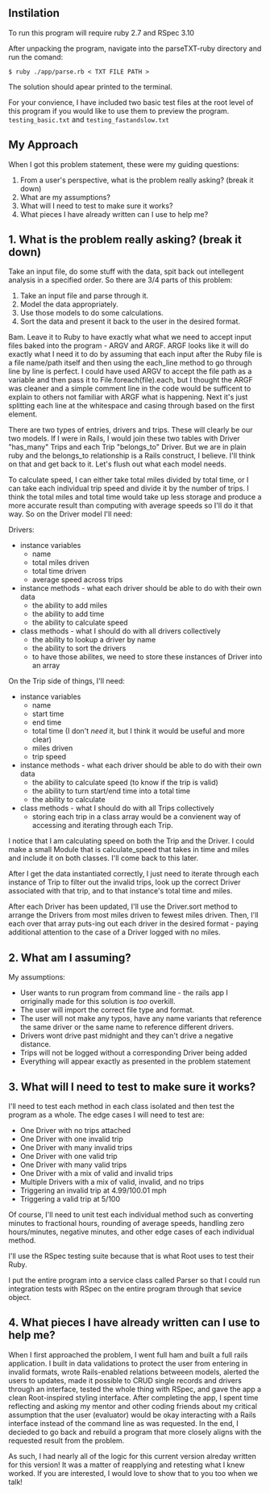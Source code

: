 <section>
  <h2>Instilation</h2>
  <p>
    To run this program will require ruby 2.7 and RSpec 3.10
  </p>
  <p>
    After unpacking the program, navigate into the parseTXT-ruby directory and run the comand:
  </p>
  <p>
    <code>$ ruby ./app/parse.rb &lt; TXT FILE PATH &gt;</code>
  </p>
  <p>
    The solution should apear printed to the terminal.
  </p>
  <p>
    For your convience, I have included two basic test files at the root level of this program if you would like to use them to preview the program. <code>testing_basic.txt</code> and <code>testing_fastandslow.txt</code>
  </p>
</section>

<section>
  <h2>My Approach</h2>
  <p>
    When I got this problem statement, these were my guiding questions:
  </p>
  <ol>
      <li>From a user's perspective, what is the problem really asking? (break it down)</li>
      <li>What are my assumptions?</li>
      <li>What will I need to test to make sure it works?</li>
      <li>What pieces I have already written can I use to help me?</li>
    </ol>
</section>

<section>
  <h2>1. What is the problem really asking? (break it down)</h2>
  <p>
    Take an input file, do some stuff with the data, spit back out intellegent analysis in a specified order. So there are 3/4 parts of this problem:
    <ol>
      <li>Take an input file and parse through it.</li>
      <li>Model the data appropriately.</li>
      <li>Use those models to do some calculations.</li>
      <li>Sort the data and present it back to the user in the desired format.</li>
    </ol> 
  </p>
  <p>
    Bam. Leave it to Ruby to have exactly what what we need to accept input files baked into the program - ARGV and ARGF. ARGF looks like it will do exactly what I need it to do by assuming that each input after the Ruby file is a file name/path itself and then using the each_line method to go through line by line is perfect. I could have used ARGV to accept the file path as a variable and then pass it to File.foreach(file).each, but I thought the ARGF was cleaner and a simple comment line in the code would be sufficent to explain to others not familiar with ARGF what is happening. Next it's just splitting each line at the whitespace and casing through based on the first element.
  </p>
  <p>
    There are two types of entries, drivers and trips. These will clearly be our two models. If I were in Rails, I would join these two tables with Driver "has_many" Trips and each Trip "belongs_to" Driver. But we are in plain ruby and the belongs_to relationship is a Rails construct, I believe. I'll think on that and get back to it. Let's flush out what each model needs.
  </p>
  <p>
    To calculate speed, I can either take total miles divided by total time, or I can take each individual trip speed and divide it by the number of trips. I think the total miles and total time would take up less storage and produce a more accurate result than computing with average speeds so I'll do it that way. So on the Driver model I'll need:
  </p>
  <p>
    Drivers:
    <ul>
      <li>
        instance variables
        <ul>
          <li>name</li>
          <li>total miles driven</li>
          <li>total time driven</li>
          <li>average speed across trips</li>
        </ul>
      </li>
      <li>
        instance methods - what each driver should be able to do with their own data
        <ul>
          <li>the ability to add miles</li>
          <li>the ability to add time</li>
          <li>the ability to calculate speed</li>
        </ul>
      </li>
      <li>
        class methods - what I should do with all drivers collectively
        <ul>
          <li>the ability to lookup a driver by name</li>
          <li>the ability to sort the drivers</li>
          <li>to have those abilites, we need to store these instances of Driver into an array</li>
        </ul>
      </li>
    </ul>
  </p>
  <p>
    On the Trip side of things, I'll need:
    <ul>
      <li>
        instance variables
        <ul>
          <li>name</li>
          <li>start time</li>
          <li>end time</li>
          <li>total time (I don't <em>need</em> it, but I think it would be useful and more clear)
          <li>miles driven</li>
          <li>trip speed</li>
        </ul>
      </li>
      <li>
        instance methods - what each driver should be able to do with their own data
        <ul>
          <li>the ability to calculate speed (to know if the trip is valid)</li>
          <li>the ability to turn start/end time into a total time</li>
          <li>the ability to calculate</li>
        </ul>
      </li>
      <li>
        class methods - what I should do with all Trips collectively
        <ul>
          <li>storing each trip in a class array would be a convienent way of accessing and iterating through each Trip.</li>
        </ul>
      </li>
    </ul>

  </p>
  <p>
    I notice that I am calculating speed on both the Trip and the Driver. I could make a small Module that is calculate_speed that takes in time and miles and include it on both classes. I'll come back to this later.
  </p>
  <p>
    After I get the data instantiated correctly, I just need to iterate through each instance of Trip to filter out the invalid trips, look up the correct Driver associated with that trip, and to that instance's total time and miles.
  </p>
  <p>
    After each Driver has been updated, I'll use the Driver.sort method to arrange the Drivers from most miles driven to fewest miles driven. Then, I'll each over that array puts-ing out each driver in the desired format - paying additional attention to the case of a Driver logged with no miles.
  </p>
</section>

<section>
  <h2>2. What am I assuming?</h2>
  <p>
    My assumptions:
    <ul>
      <li>User wants to run program from command line - the <a src="https://github.com/turonn/parseTXT-rails" target="_blank">rails app</a> I orriginally made for this solution is <em>too</em> overkill.</li>
      <li>The user will import the correct file type and format.</li>
      <li>The user will not make any typos, have any name variants that reference the same driver or the same name to reference different drivers.</li>
      <li>Drivers wont drive past midnight and they can't drive a negative distance.</li>
      <li>Trips will not be logged without a corresponding Driver being added</li>
      <li>Everything will appear exactly as presented in the problem statement</li>
    </ul>
  </p>
</section>

<section>
  <h2>3. What will I need to test to make sure it works?</h2>
  <p>
    I'll need to test each method in each class isolated and then test the program as a whole. The edge cases I will need to test are:
    <ul>
      <li>One Driver with no trips attached</li>
      <li>One Driver with one invalid trip</li>
      <li>One Driver with many invalid trips</li>
      <li>One Driver with one valid trip</li>
      <li>One Driver with many valid trips</li>
      <li>One Driver with a mix of valid and invalid trips</li>
      <li>Multiple Drivers with a mix of valid, invalid, and no trips</li>
      <li>Triggering an invalid trip at 4.99/100.01 mph</li>
      <li>Triggering a valid trip at 5/100</li>
    </ul>
  </p>
  <p>
    Of course, I'll need to unit test each individual method such as converting minutes to fractional hours, rounding of average speeds, handling zero hours/minutes, negative minutes, and other edge cases of each individual method.
  </p>
  <p>
    I'll use the RSpec testing suite because that is what Root uses to test their Ruby.
  </p>
  <p>
    I put the entire program into a service class called Parser so that I could run integration tests with RSpec on the entire program through that sevice object.
  </p>
</section>

<section>
  <h2>4. What pieces I have already written can I use to help me?</h2>
  <p>
    When I first approached the problem, I went full ham and built <a src="https://github.com/turonn/parseTXT-rails" target="_blank">a full rails application</a>. I built in data validations to protect the user from entering in invalid formats, wrote Rails-enabled relations betweeen models, alerted the users to updates, made it possible to CRUD single records and drivers through an interface, tested the whole thing with RSpec, and gave the app a clean Root-inspired styling interface. After completing the app, I spent time reflecting and asking my mentor and other coding friends about my critical assumption that the user (evaluator) would be okay interacting with a Rails interface instead of the command line as was requested. In the end, I decieded to go back and rebuild a program that more closely aligns with the requested result from the problem.
  </p>
  <p>
    As such, I had nearly all of the logic for this current version alreday written for this version! It was a matter of reapplying and retesting what I knew worked. If you are interested, I would love to show that to you too when we talk!
  </p>
</section>